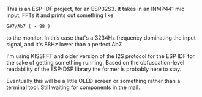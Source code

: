 This is an ESP-IDF project, for an ESP32S3. It takes in an INMP441 mic input, FFTs it and prints out something like 

```
G#7/Ab7 ( - 88 )
```
to the monitor. In this case that's a 3234Hz frequency dominating the input signal, and it's 88Hz lower than a perfect Ab7.  
    
I'm using KISSFFT and older version of the I2S protocol for the ESP IDF for the sake of getting something running. Based on the obfuscation-level readability of the ESP-DSP library the former is probably here to stay.  
   
Eventually this will be a little OLED screen or something rather than a terminal tool. Still waiting for components in the mail.